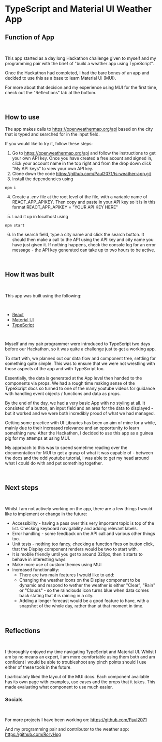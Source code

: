 # TypeScript and Material UI Weather App 

## **Function of App**

<br>

This app started as a day long Hackathon challenge given to myself and my programming pair with the brief of "build a weather app using TypeScript".

Once the Hackathon had completed, I had the bare bones of an app and decided to use this as a base to learn Material UI (MUI).

For more about that decision and my experience using MUI for the first time, check out the "Reflections" tab at the bottom.

<br>

## **How to use**

The app makes calls to https://openweathermap.org/api based on the city that is typed and searched for in the input field.

If you would like to try it, follow these steps:

1. Go to https://openweathermap.org/api and follow the instructions to get your own API key. Once you have created a free acount and signed in, click your account name in the top right and from the drop down click "My API keys" to view your own API key.
2. Clone down the code https://github.com/Paul2071/ts-weather-app.git
3. Install the dependencies using

```
npm i
```
4. Create a .env file at the root level of the file, with a variable name of REACT_APP_APIKEY. Then copy and paste in your API key so it is in this format REACT_APP_APIKEY = "YOUR API KEY HERE" 

5. Load it up in localhost using
```
npm start
```
6. In the search field, type a city name and click the search button. It should then make a call to the API using the API key and city name you have just given it.
If nothing happens, check the console log for an error message - the API key generated can take up to two hours to be active.
 
 <br>

## **How it was built**

<br>

This app was built using the following:

<br>

- [React](https://reactjs.org/)
- [Material UI](https://mui.com/)
- [TypeScript](https://www.typescriptlang.org/docs/)

<br>


Myself and my pair programmer were introduced to TypeScript two days before our Hackathon, so it was quite a challenge just to get a working app.

To start with, we planned out our data flow and component tree, settling for something quite simple. This was to ensure that we were not wrestling with those aspects of the app and with TypeScript too.

Essentially, the data is generated at the App level then handed to the components via props. We had a rough time making sense of the TypeScript docs so turned to one of the many youtube videos for guidance with handling event objects / functions and data as props.

By the end of the day, we had a very basic App with no styling at all. It consisted of a button, an input field and an area for the data to displayed - but it worked and we were both incredibly proud of what we had managed.

Getting some practice with UI Libraries has been an aim of mine for a while, mainly due to their increased relevance and an opportunity to learn something new. After the Hackathon, I decided to use this app as a guinea pig for my attemps at using MUI.

My approach to this was to spend sometime reading over the documentation for MUI to get a grasp of what it was capable of - between the docs and the odd youtube tutorial, I was able to get my head around what I could do with and put something together.

<br>

## **Next steps**

<br>

Whilst I am not actively working on the app, there are a few things I would like to implement or change in the future:

- Accessibility - having a pass over this very important topic is top of the list. Checking keyboard navigability and adding relevant labels.
- Error handling - some feedback on the API call and various other things too.
- Unit tests - nothing too fancy, checking a function fires on button click, that the Display component renders would be two to start with.
- It is mobile friendly until you get to around 320px, then it starts to behave in interesting ways
- Make more use of custom themes using MUI
- Increased functionality:
    - There are two main features I would like to add:
    - Changing the weather icons on the Display component to be dynamic and respond to wether the weather is either "Clear", "Rain" or "Clouds" - so the rainclouds icon turns blue when data comes back stating that it is raining in a city.
     - Adding a longer forecast would be a good feature to have, with a snapshot of the whole day, rather than at that moment in time.

<br>

## **Reflections**

<br>

I thoroughly enjoyed my time navigating TypeScript and Material UI. Whilst I am by no means an expert, I am more comfortable using them both and am confident I would be able to troubleshoot any pinch points should I use either of these tools in the future.

I particularly liked the layout of the MUI docs. Each component available has its own page with examples, use cases and the props that it takes. This made evaluating what component to use much easier.



### **Socials**
<br>

For more projects I have been working on: https://github.com/Paul2071



And my programming pair and contributor to the weather app: https://github.com/RoryHog

